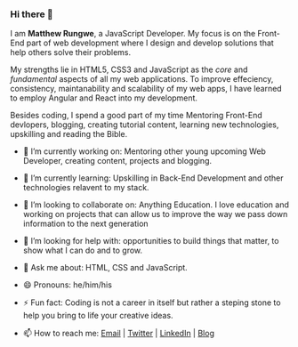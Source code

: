### Hi there 👋

I am **Matthew Rungwe**, a JavaScript Developer. My focus is on the Front-End part of web development where I design and develop solutions that help others solve their problems. 

My strengths lie in HTML5, CSS3 and JavaScript as the *core* and *fundamental* aspects of all my web applications. To improve effeciency, consistency, maintanability and scalability of my web apps, I have learned to employ Angular and React into my development.

Besides coding, I spend a good part of my time Mentoring Front-End devlopers, blogging, creating tutorial content, learning new technologies, upskilling and reading the Bible.

- 🔭 I’m currently working on: Mentoring other young upcoming Web Developer, creating content, projects and blogging.

- 🌱 I’m currently learning: Upskilling in Back-End Development and other technologies relavent to my stack.

- 👯 I’m looking to collaborate on: Anything Education. I love education and working on projects that can allow us to improve the way we pass down information to the next generation

- 🤔 I’m looking for help with: opportunities to build things that matter, to show what I can do and to grow.

- 💬 Ask me about: HTML, CSS and JavaScript.

- 😄 Pronouns: he/him/his

- ⚡ Fun fact: Coding is not a career in itself but rather a steping stone to help you bring to life your creative ideas.

- 📫 How to reach me: [Email](matthewrungwe@gmail.com) | [Twitter](https://twitter.com/jerrytawana) | [LinkedIn](https://www.linkedin.com/in/matthew-rungwe-9b2168103/) | [Blog](https://dev.to/matthewrungwe)
